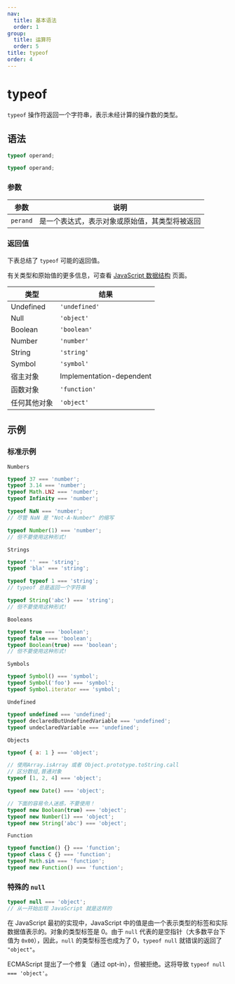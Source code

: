 ```yaml
---
nav:
  title: 基本语法
  order: 1
group:
  title: 运算符
  order: 5
title: typeof
order: 4
---
```


# typeof

`typeof` 操作符返回一个字符串，表示未经计算的操作数的类型。

## 语法

```js
typeof operand;

typeof operand;
```

### 参数

| 参数     | 说明                                           |
| -------| ---------------------------------------------|
| `perand` | 是一个表达式，表示对象或原始值，其类型将被返回 |

### 返回值

下表总结了 `typeof` 可能的返回值。

有关类型和原始值的更多信息，可查看 [JavaScript 数据结构](https://github.com/tsejx/javascript-guidebooke/blob/master/01_BasicConcept/1_Grammar&Types/3_DataStructures&Types.mdhttps://github.com/tsejx/javascript-guidebooke/blob/master/01_BasicConcept/1_Grammar&Types/3_DataStructures&Types) 页面。

| 类型         | 结果                     |
| -----------| -----------------------|
| Undefined    | `'undefined'`            |
| Null         | `'object'`               |
| Boolean      | `'boolean'`              |
| Number       | `'number'`               |
| String       | `'string'`               |
| Symbol       | `'symbol'`               |
| 宿主对象     | Implementation-dependent |
| 函数对象     | `'function'`             |
| 任何其他对象 | `'object'`               |

## 示例

### 标准示例

`Numbers`

```js
typeof 37 === 'number';
typeof 3.14 === 'number';
typeof Math.LN2 === 'number';
typeof Infinity === 'number';

typeof NaN === 'number';
// 尽管 NaN 是 "Not-A-Number" 的缩写

typeof Number(1) === 'number';
// 但不要使用这种形式!
```

`Strings`

```js
typeof '' === 'string';
typeof 'bla' === 'string';

typeof typeof 1 === 'string';
// typeof 总是返回一个字符串

typeof String('abc') === 'string';
// 但不要使用这种形式!
```

`Booleans`

```js
typeof true === 'boolean';
typeof false === 'boolean';
typeof Boolean(true) === 'boolean';
// 但不要使用这种形式!
```

`Symbols`

```js
typeof Symbol() === 'symbol';
typeof Symbol('foo') === 'symbol';
typeof Symbol.iterator === 'symbol';
```

`Undefined`

```js
typeof undefined === 'undefined';
typeof declaredButUndefinedVariable === 'undefined';
typeof undeclaredVariable === 'undefined';
```

`Objects`

```js
typeof { a: 1 } === 'object';

// 使用Array.isArray 或者 Object.prototype.toString.call
// 区分数组,普通对象
typeof [1, 2, 4] === 'object';

typeof new Date() === 'object';

// 下面的容易令人迷惑，不要使用！
typeof new Boolean(true) === 'object';
typeof new Number(1) === 'object';
typeof new String('abc') === 'object';
```

`Function`

```js
typeof function() {} === 'function';
typeof class C {} === 'function';
typeof Math.sin === 'function';
typeof new Function() === 'function';
```

### 特殊的 `null`

```js
typeof null === 'object';
// 从一开始出现 JavaScript 就是这样的
```

在 JavaScript 最初的实现中，JavaScript 中的值是由一个表示类型的标签和实际数据值表示的。对象的类型标签是 0。由于 `null` 代表的是空指针（大多数平台下值为 `0x00`），因此，`null` 的类型标签也成为了 0，`typeof null` 就错误的返回了 `"object"`。

ECMAScript 提出了一个修复（通过 opt-in），但被拒绝。这将导致 `typeof null === 'object'`。

